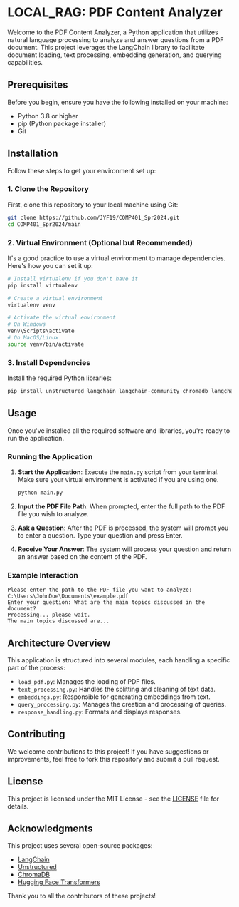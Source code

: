 # LOCAL_RAG: PDF Content Analyzer

Welcome to the PDF Content Analyzer, a Python application that utilizes natural language processing to analyze and answer questions from a PDF document. This project leverages the LangChain library to facilitate document loading, text processing, embedding generation, and querying capabilities.

## Prerequisites

Before you begin, ensure you have the following installed on your machine:
- Python 3.8 or higher
- pip (Python package installer)
- Git

## Installation

Follow these steps to get your environment set up:

### 1. Clone the Repository

First, clone this repository to your local machine using Git:

```bash
git clone https://github.com/JYF19/COMP401_Spr2024.git
cd COMP401_Spr2024/main
```

### 2. Virtual Environment (Optional but Recommended)

It's a good practice to use a virtual environment to manage dependencies. Here's how you can set it up:

```bash
# Install virtualenv if you don't have it
pip install virtualenv

# Create a virtual environment
virtualenv venv

# Activate the virtual environment
# On Windows
venv\Scripts\activate
# On MacOS/Linux
source venv/bin/activate
```

### 3. Install Dependencies

Install the required Python libraries:

```bash
pip install unstructured langchain langchain-community chromadb langchain-text-splitters
```

## Usage

Once you've installed all the required software and libraries, you're ready to run the application.

### Running the Application

1. **Start the Application**:
   Execute the `main.py` script from your terminal. Make sure your virtual environment is activated if you are using one.

   ```bash
   python main.py
   ```

2. **Input the PDF File Path**:
   When prompted, enter the full path to the PDF file you wish to analyze.

3. **Ask a Question**:
   After the PDF is processed, the system will prompt you to enter a question. Type your question and press Enter.

4. **Receive Your Answer**:
   The system will process your question and return an answer based on the content of the PDF.

### Example Interaction

```plaintext
Please enter the path to the PDF file you want to analyze: C:\Users\JohnDoe\Documents\example.pdf
Enter your question: What are the main topics discussed in the document?
Processing... please wait.
The main topics discussed are...
```

## Architecture Overview

This application is structured into several modules, each handling a specific part of the process:

- `load_pdf.py`: Manages the loading of PDF files.
- `text_processing.py`: Handles the splitting and cleaning of text data.
- `embeddings.py`: Responsible for generating embeddings from text.
- `query_processing.py`: Manages the creation and processing of queries.
- `response_handling.py`: Formats and displays responses.

## Contributing

We welcome contributions to this project! If you have suggestions or improvements, feel free to fork this repository and submit a pull request.

## License

This project is licensed under the MIT License - see the [LICENSE](LICENSE) file for details.

## Acknowledgments

This project uses several open-source packages:
- [LangChain](https://github.com/hwchase17/langchain)
- [Unstructured](https://github.com/Unstructured-IO/unstructured)
- [ChromaDB](https://github.com/chroma-core/chroma)
- [Hugging Face Transformers](https://huggingface.co/transformers/)

Thank you to all the contributors of these projects!
```

